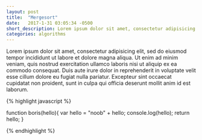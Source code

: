 ```yaml
---
layout: post
title:  "Mergesort"
date:   2017-1-31 03:05:34 -0500
short_description: Lorem ipsum dolor sit amet, consectetur adipisicing elit, sed do eiusmod tempor incididunt ut labore et dolore magna aliqua. Ut enim ad minim veniam, quis nostrud exercitation...
categories: algorithms
---
```


Lorem ipsum dolor sit amet, consectetur adipisicing elit, sed do eiusmod tempor incididunt ut labore et dolore magna aliqua. Ut enim ad minim veniam, quis nostrud exercitation ullamco laboris nisi ut aliquip ex ea commodo consequat. Duis aute irure dolor in reprehenderit in voluptate velit esse cillum dolore eu fugiat nulla pariatur. Excepteur sint occaecat cupidatat non proident, sunt in culpa qui officia deserunt mollit anim id est laborum.

{% highlight javascript %}

function boris(hello){
  var hello = "noob" + hello;
  console.log(hello);
  return hello;
}

{% endhighlight %}
